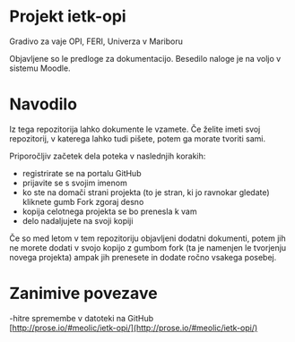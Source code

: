 # Projekt ietk-opi
Gradivo za vaje OPI, FERI, Univerza v Mariboru

Objavljene so le predloge za dokumentacijo.
Besedilo naloge je na voljo v sistemu Moodle.

# Navodilo
Iz tega repozitorija lahko dokumente le vzamete.
Če želite imeti svoj repozitorij, v katerega lahko 
tudi pišete, potem ga morate tvoriti sami.

Priporočljiv začetek dela poteka v naslednjih korakih:
- registrirate se na portalu GitHub
- prijavite se s svojim imenom
- ko ste na domači strani projekta (to je stran, ki jo ravnokar gledate)
  kliknete gumb Fork zgoraj desno
- kopija celotnega projekta se bo prenesla k vam
- delo nadaljujete na svoji kopiji

Če so med letom v tem repozitoriju objavljeni dodatni dokumenti, potem jih ne
morete dodati v svojo kopijo z gumbom fork (ta je namenjen le tvorjenju novega
projekta) ampak jih prenesete in dodate ročno vsakega posebej.

# Zanimive povezave

-hitre spremembe v datoteki na GitHub<br>
[http://prose.io/#meolic/ietk-opi/](http://prose.io/#meolic/ietk-opi/)
